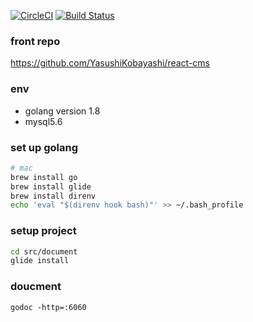 [![CircleCI](https://circleci.com/gh/YasushiKobayashi/go-api.svg?style=svg)](https://circleci.com/gh/YasushiKobayashi/go-api)
[![Build Status](https://travis-ci.org/YasushiKobayashi/go-api.svg?branch=master)](https://travis-ci.org/YasushiKobayashi/go-api)

### front repo
https://github.com/YasushiKobayashi/react-cms

### env
- golang version 1.8
- mysql5.6

### set up golang
```bash
# mac
brew install go
brew install glide
brew install direnv
echo 'eval "$(direnv hook bash)"' >> ~/.bash_profile
```

### setup project
```bash
cd src/document
glide install
```

### doucment
`godoc -http=:6060`
